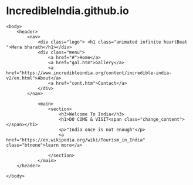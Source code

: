 # IncredibleIndia.github.io
<!DOCTYPE html>
<html>
    <head>
        <title></title>
        <link rel="stylesheet" type="text/css" href="css/style.css">
        <link rel="stylesheet" href="https://cdnjs.cloudflare.com/ajax/libs/animate.css/3.7.2/animate.min.css">
    </head>

    <body>
        <header>
            <nav>
                <div class="logo"> <h1 class="animated infinite heartBeat ">Mera bharath</h1></div>
                <div class="menu">
                    <a href="#">Home</a>
                    <a href="gal.htm">Gallery</a>
                    <a href="https://www.incredibleindia.org/content/incredible-india-v2/en.html">About</a>
                    <a href="cont.htm">Contact</a>
                </div>
            </nav>

                <main>
                    <section>
                        <h3>Welcome To India</h3>
                        <h1>DO COME & VISIT<span class="change_content"></span></h1>
                        <p>"India once is not enough"</p>
                        <a href="https://en.wikipedia.org/wiki/Tourism_in_India" class="btnone">learn more</a>
                        
                    </section>
                </main>
        </header>

    </body>
</html>
